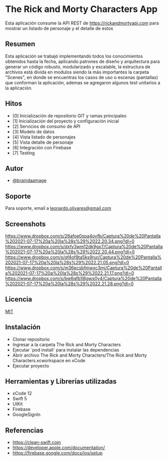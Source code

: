 # The Rick and Morty Characters App

Esta aplicación consume la API REST de https://rickandmortyapi.com para mostrar un listado de personaje y el detalle de estos



## Resumen

Esta aplicación se trabajó implementando todos los conocimientos obtenidos hasta la fecha, aplicando patrones de diseño y arquitectura para generar un código robusto, modularizado y escalable, la estructura de archivos está divida en modulos siendo la más importantes la carpeta "Scenes", en donde se encuentras los casos de uso o escenas (pantallas) que conforman la aplicación, ademas se agregaron algunos test unitarios a la aplicación.



## Hitos

- [0] Inicialización de repositorio GIT y ramas principales
- [1] Inicialización del proyecto y configuración inicial
- [2] Servicios de consumo de API
- [3] Modelo de datos
- [4] Vista listado de personajes
- [5] Vista detalle de personaje
- [6] Integración con Firebase 
- [7] Testing



## Autor

- [@braindaamage](https://www.github.com/braindaamage)



## Soporte

Para soporte, email a leonardo.olivares@gmail.com



## Screenshots

https://www.dropbox.com/s/26afoe0spa4ovfb/Captura%20de%20Pantalla%202021-07-17%20a%20la%28s%29%2022.20.34.png?dl=0
https://www.dropbox.com/s/dxfv3wm12dk9gx7/Captura%20de%20Pantalla%202021-07-17%20a%20la%28s%29%2022.20.44.png?dl=0
https://www.dropbox.com/s/qf4of8ta5ks9rur/Captura%20de%20Pantalla%202021-07-17%20a%20la%28s%29%2022.21.05.png?dl=0
https://www.dropbox.com/s/m36ecsbfmwxc3mj/Captura%20de%20Pantalla%202021-07-17%20a%20la%28s%29%2022.21.17.png?dl=0
https://www.dropbox.com/s/bw6qfb1l8gwx0y4/Captura%20de%20Pantalla%202021-07-17%20a%20la%28s%29%2022.21.28.png?dl=0



## Licencia

[MIT](https://choosealicense.com/licenses/mit/)



## Instalación

- Clonar repositorio
- Ingresar a la carpeta The Rick and Morty Characters
- Ejecutar ´pod install´ para instalar las dependencias
- Abrir archivo The Rick and Morty Characters/The Rick and Morty Characters.xcworkspace en xCode
- Ejecutar proyecto



## Herramientas y Librerías utilizadas

- xCode 12
- Swift 5
- UIKit
- Firebase
- GoogleSignIn

## Referencias

- https://clean-swift.com
- https://developer.apple.com/documentation/
- https://firebase.google.com/docs/ios/setup

